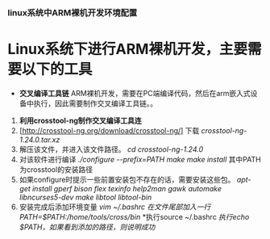 ### linux系统中ARM裸机开发环境配置
  
# Linux系统下进行ARM裸机开发，主要需要以下的工具
- **交叉编译工具链**
    ARM裸机开发，需要在PC端编译代码，然后在arm嵌入式设备中执行，因此需要制作交叉编译工具链。。
      
1. **利用crosstool-ng制作交叉编译工具连**
  1. [http://crosstool-ng.org/download/crosstool-ng/] 下载 *crosstool-ng-1.24.0.tar.xz* 
  2. 解压该文件，并进入该文件路径。
      *cd crosstool-ng-1.24.0*
   3. 对该软件进行编译
        *./configure --prefix=PATH*
        *make*
        *make install*
        其中PATH为crosstool的安装路径
   4.   如果configure时提示一些前置安装包不存在的话，需要安装这些包。
        *apt-get install gperf bison flex texinfo help2man gawk automake libncurses5-dev make libtool libtool-bin*
   5.   安装完成后添加环境变量
        *vim ~/.bashrc*
        *在文件尾部加入一行 PATH=$PATH:/home/tools/cross/bin*
        *执行source ~/.bashrc 
        *执行echo $PATH，如果看到添加的路径，则说明成功*
      
